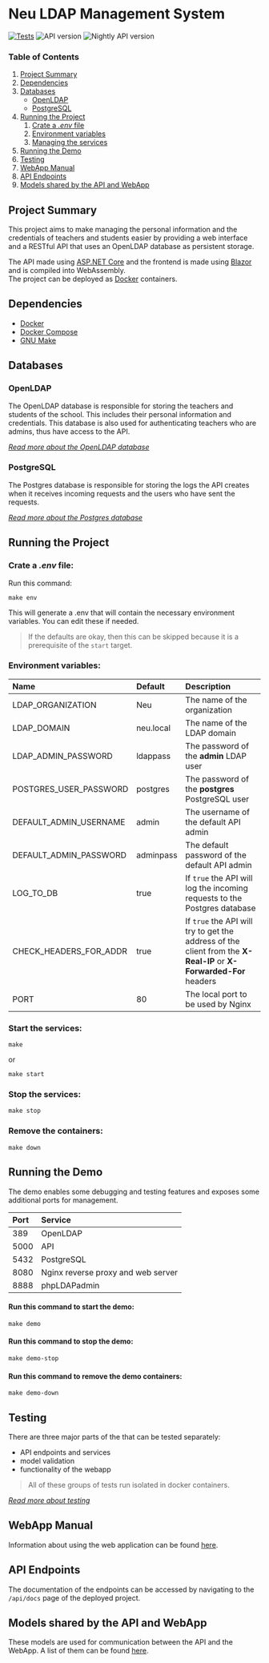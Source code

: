 # Neu LDAP Management System

[![Tests](https://github.com/NeuSzft/NeuLdapMgnt/actions/workflows/run-tests.yml/badge.svg)](https://github.com/NeuSzft/NeuLdapMgnt/actions/workflows/run-tests.yml)
![API version](https://img.shields.io/badge/dynamic/xml?url=https%3A%2F%2Fraw.githubusercontent.com%2FNeuSzft%2FNeuLdapMgnt%2Fmain%2FNeuLdapMgnt%2FApi%2FNeuLdapMgnt.Api.csproj&query=%2FProject%2FPropertyGroup%2FAssemblyVersion&label=Stable%20API%20version&color=712CF9)
![Nightly API version](https://img.shields.io/badge/dynamic/xml?url=https%3A%2F%2Fraw.githubusercontent.com%2FNeuSzft%2FNeuLdapMgnt%2Fdev%2FNeuLdapMgnt%2FApi%2FNeuLdapMgnt.Api.csproj&query=%2FProject%2FPropertyGroup%2FAssemblyVersion&label=Nightly%20API%20version&color=712CF9)

### Table of Contents
1. [Project Summary](#project-summary)
2. [Dependencies](#dependencies)
3. [Databases](#databases)
    - [OpenLDAP](#openldap)
    - [PostgreSQL](#postgresql)
4. [Running the Project](#running-the-project)
    1. [Crate a *.env* file](#crate-a-env-file)
    2. [Environment variables](#environment-variables)
    3. [Managing the services](#start-the-services)
5. [Running the Demo](#running-the-demo)
6. [Testing](#testing)
7. [WebApp Manual](#webapp-manual)
8. [API Endpoints](#api-endpoints)
9. [Models shared by the API and WebApp](#models-shared-by-the-api-and-webapp)

## Project Summary
This project aims to make managing the personal information and the credentials of teachers and students easier by providing a web interface and a RESTful API that uses an OpenLDAP database as persistent storage.

The API made using [ASP.NET Core](https://dotnet.microsoft.com/en-us/apps/aspnet) and the frontend is made using [Blazor](https://dotnet.microsoft.com/en-us/apps/aspnet/web-apps/blazor) and is compiled into WebAssembly.\
The project can be deployed as [Docker](https://www.docker.com/) containers.

## Dependencies
- [Docker](https://www.docker.com/)
- [Docker Compose](https://docs.docker.com/compose/)
- [GNU Make](https://www.gnu.org/software/make/)


## Databases

### OpenLDAP
The OpenLDAP database is responsible for storing the teachers and students of the school.
This includes their personal information and credentials. This database is also used for authenticating teachers who are admins, thus have access to the API.

*[Read more about the OpenLDAP database](./docs/OPENLDAP.md)*

### PostgreSQL
The Postgres database is responsible for storing the logs the API creates when it receives incoming requests and the users who have sent the requests.

*[Read more about the Postgres database](./docs/POSTGRES.md)*


## Running the Project

### Crate a *.env* file:
Run this command:
```
make env
```

This will generate a .env that will contain the necessary environment variables. You can edit these if needed.
> If the defaults are okay, then this can be skipped because it is a prerequisite of the `start` target.

### Environment variables:
| Name | Default | Description |
|:---|:---|:---|
| LDAP_ORGANIZATION | Neu | The name of the organization |
| LDAP_DOMAIN | neu.local | The name of the LDAP domain |
| LDAP_ADMIN_PASSWORD | ldappass | The password of the **admin** LDAP user |
| POSTGRES_USER_PASSWORD | postgres | The password of the **postgres** PostgreSQL user |
| DEFAULT_ADMIN_USERNAME | admin | The username of the default API admin |
| DEFAULT_ADMIN_PASSWORD | adminpass | The default password of the default API admin |
| LOG_TO_DB | true | If `true` the API will log the incoming requests to the Postgres database |
| CHECK_HEADERS_FOR_ADDR | true | If `true` the API will try to get the address of the client from the **X-Real-IP** or **X-Forwarded-For** headers |
| PORT | 80 | The local port to be used by Nginx |

### Start the services:
```
make
```
or
```
make start
```

### Stop the services:
```
make stop
```

### Remove the containers:
```
make down
```


## Running the Demo
The demo enables some debugging and testing features and exposes some additional ports for management.

| Port | Service |
|:---|:---|
| 389 | OpenLDAP |
| 5000 | API |
| 5432 | PostgreSQL |
| 8080 | Nginx reverse proxy and web server |
| 8888 | phpLDAPadmin |

#### Run this command to start the demo:
```
make demo
```

#### Run this command to stop the demo:
```
make demo-stop
```

#### Run this command to remove the demo containers:
```
make demo-down
```


## Testing
There are three major parts of the that can be tested separately:
- API endpoints and services
- model validation
- functionality of the webapp

> All of these groups of tests run isolated in docker containers.

*[Read more about testing](./docs/TESTING.md)*


## WebApp Manual
Information about using the web application can be found [here](./docs/USERMANUAL.md).


## API Endpoints
The documentation of the endpoints can be accessed by navigating to the `/api/docs` page of the deployed project.


## Models shared by the API and WebApp
These models are used for communication between the API and the WebApp. A list of them can be found [here](./docs/MODELS.md).

